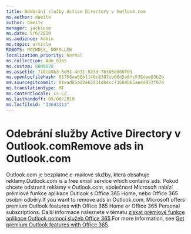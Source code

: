 ```yaml
---
title: Odebrání služby Active Directory v Outlook.com
ms.author: daeite
author: daeite
manager: jackiesm
ms.date: 5/6/2019
ms.audience: Admin
ms.topic: article
ROBOTS: NOINDEX, NOFOLLOW
localization_priority: Normal
ms.collection: Adm_O365
ms.custom: 8000028
ms.assetid: 718cb8b3-5d51-4e31-823d-7b306dd60f01
ms.openlocfilehash: 81708aa88b1140c8387cb00d5a6fc538dee83b2b
ms.sourcegitcommit: 01ead85a22e62931db4cc73604b65ae4d923f974
ms.translationtype: MT
ms.contentlocale: cs-CZ
ms.lasthandoff: 05/06/2019
ms.locfileid: "33643313"
---
```

# <a name="remove-ads-in-outlookcom"></a><span data-ttu-id="b44b2-102">Odebrání služby Active Directory v Outlook.com</span><span class="sxs-lookup"><span data-stu-id="b44b2-102">Remove ads in Outlook.com</span></span>

<span data-ttu-id="b44b2-103">Outlook.com je bezplatné e-mailové služby, která obsahuje reklamy.</span><span class="sxs-lookup"><span data-stu-id="b44b2-103">Outlook.com is a free email service which contains ads.</span></span> <span data-ttu-id="b44b2-104">Pokud chcete odstranit reklamy v Outlook.com, společnost Microsoft nabízí prémiové funkce aplikace Outlook s Office 365 Home, nebo Office 365 osobní odběry.</span><span class="sxs-lookup"><span data-stu-id="b44b2-104">If you want to remove ads in Outlook.com, Microsoft offers premium Outlook features with Office 365 Home or Office 365 Personal subscriptions.</span></span> <span data-ttu-id="b44b2-105">Další informace naleznete v tématu [získat prémiové funkce aplikace Outlook pomocí služeb Office 365](https://go.microsoft.com/fwlink/?linkid=872181).</span><span class="sxs-lookup"><span data-stu-id="b44b2-105">For more information, see [Get premium Outlook features with Office 365](https://go.microsoft.com/fwlink/?linkid=872181).</span></span>